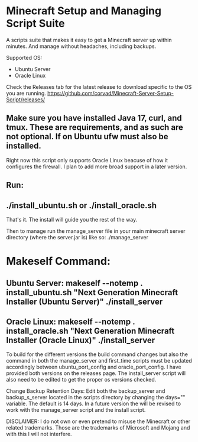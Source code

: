 # Minecraft Setup and Managing Script Suite

A scripts suite that makes it easy to get a Minecraft server up within minutes. And manage without headaches, including backups.

Supported OS:
- Ubuntu Server
- Oracle Linux

Check the Releases tab for the latest release to download specific to the OS you are running.
https://github.com/corvad/Minecraft-Server-Setup-Script/releases/

## Make sure you have installed Java 17, curl, and tmux. These are requirements, and as such are not optional. If on Ubuntu ufw must also be installed.

Right now this script only supports Oracle Linux beacuse of how it configures the firewall. I plan to add more broad support in a later version.

## Run:
## ./install_ubuntu.sh or ./install_oracle.sh

That's it. The install will guide you the rest of the way.

Then to manage run the manage_server file in your main minecraft server directory (where the server.jar is) like so:
./manage_server

# Makeself Command:
## Ubuntu Server: makeself --notemp . install_ubuntu.sh "Next Generation Minecraft Installer (Ubuntu Server)" ./install_server
## Oracle Linux: makeself --notemp . install_oracle.sh "Next Generation Minecraft Installer (Oracle Linux)" ./install_server

To build for the different versions the build command changes but also the command in both the manage_server and first_time scripts must be updated accordingly between ubuntu_port_config and oracle_port_config. I have provided both versions on the releases page. The install_server script will also need to be edited to get the proper os versions checked.

Change Backup Retention Days:
Edit both the backup_server and backup_s_server located in the scripts directory by changing the days="" variable. The default is 14 days. In a future version the will be revised to work with the manage_server script and the install script.


DISCLAIMER: I do not own or even pretend to misuse the Minecraft or other related trademarks. Those are the trademarks of Microsoft and Mojang and with this I will not interfere.
